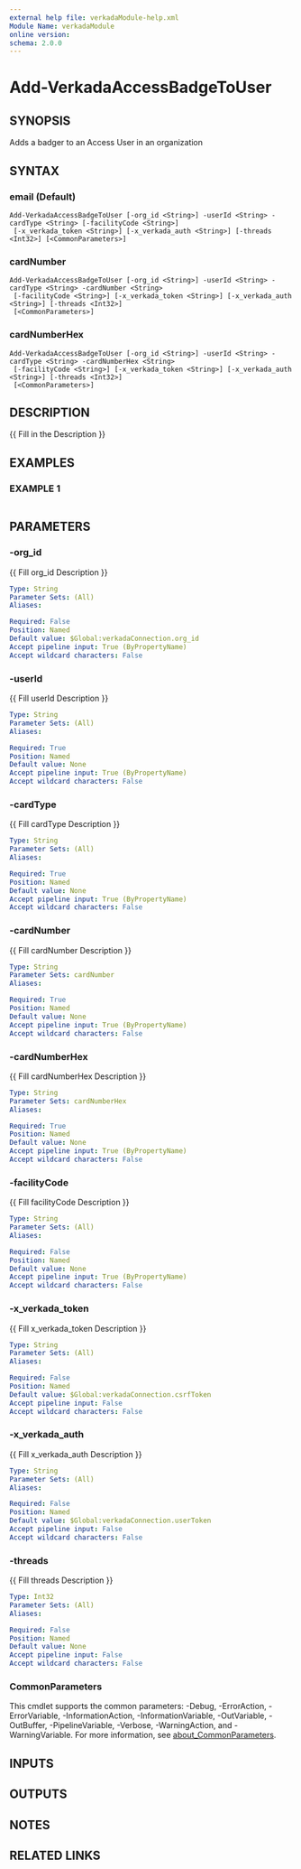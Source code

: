 ```yaml
---
external help file: verkadaModule-help.xml
Module Name: verkadaModule
online version:
schema: 2.0.0
---
```


# Add-VerkadaAccessBadgeToUser

## SYNOPSIS
Adds a badger to an Access User in an organization

## SYNTAX

### email (Default)
```
Add-VerkadaAccessBadgeToUser [-org_id <String>] -userId <String> -cardType <String> [-facilityCode <String>]
 [-x_verkada_token <String>] [-x_verkada_auth <String>] [-threads <Int32>] [<CommonParameters>]
```

### cardNumber
```
Add-VerkadaAccessBadgeToUser [-org_id <String>] -userId <String> -cardType <String> -cardNumber <String>
 [-facilityCode <String>] [-x_verkada_token <String>] [-x_verkada_auth <String>] [-threads <Int32>]
 [<CommonParameters>]
```

### cardNumberHex
```
Add-VerkadaAccessBadgeToUser [-org_id <String>] -userId <String> -cardType <String> -cardNumberHex <String>
 [-facilityCode <String>] [-x_verkada_token <String>] [-x_verkada_auth <String>] [-threads <Int32>]
 [<CommonParameters>]
```

## DESCRIPTION
{{ Fill in the Description }}

## EXAMPLES

### EXAMPLE 1
```

```

## PARAMETERS

### -org_id
{{ Fill org_id Description }}

```yaml
Type: String
Parameter Sets: (All)
Aliases:

Required: False
Position: Named
Default value: $Global:verkadaConnection.org_id
Accept pipeline input: True (ByPropertyName)
Accept wildcard characters: False
```

### -userId
{{ Fill userId Description }}

```yaml
Type: String
Parameter Sets: (All)
Aliases:

Required: True
Position: Named
Default value: None
Accept pipeline input: True (ByPropertyName)
Accept wildcard characters: False
```

### -cardType
{{ Fill cardType Description }}

```yaml
Type: String
Parameter Sets: (All)
Aliases:

Required: True
Position: Named
Default value: None
Accept pipeline input: True (ByPropertyName)
Accept wildcard characters: False
```

### -cardNumber
{{ Fill cardNumber Description }}

```yaml
Type: String
Parameter Sets: cardNumber
Aliases:

Required: True
Position: Named
Default value: None
Accept pipeline input: True (ByPropertyName)
Accept wildcard characters: False
```

### -cardNumberHex
{{ Fill cardNumberHex Description }}

```yaml
Type: String
Parameter Sets: cardNumberHex
Aliases:

Required: True
Position: Named
Default value: None
Accept pipeline input: True (ByPropertyName)
Accept wildcard characters: False
```

### -facilityCode
{{ Fill facilityCode Description }}

```yaml
Type: String
Parameter Sets: (All)
Aliases:

Required: False
Position: Named
Default value: None
Accept pipeline input: True (ByPropertyName)
Accept wildcard characters: False
```

### -x_verkada_token
{{ Fill x_verkada_token Description }}

```yaml
Type: String
Parameter Sets: (All)
Aliases:

Required: False
Position: Named
Default value: $Global:verkadaConnection.csrfToken
Accept pipeline input: False
Accept wildcard characters: False
```

### -x_verkada_auth
{{ Fill x_verkada_auth Description }}

```yaml
Type: String
Parameter Sets: (All)
Aliases:

Required: False
Position: Named
Default value: $Global:verkadaConnection.userToken
Accept pipeline input: False
Accept wildcard characters: False
```

### -threads
{{ Fill threads Description }}

```yaml
Type: Int32
Parameter Sets: (All)
Aliases:

Required: False
Position: Named
Default value: None
Accept pipeline input: False
Accept wildcard characters: False
```

### CommonParameters
This cmdlet supports the common parameters: -Debug, -ErrorAction, -ErrorVariable, -InformationAction, -InformationVariable, -OutVariable, -OutBuffer, -PipelineVariable, -Verbose, -WarningAction, and -WarningVariable. For more information, see [about_CommonParameters](http://go.microsoft.com/fwlink/?LinkID=113216).

## INPUTS

## OUTPUTS

## NOTES

## RELATED LINKS
